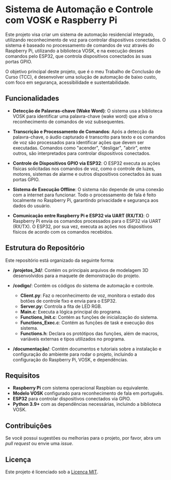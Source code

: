 # Sistema de Automação e Controle com VOSK e Raspberry Pi

Este projeto visa criar um sistema de automação residencial integrado, utilizando reconhecimento de voz para controlar dispositivos conectados. O sistema é baseado no processamento de comandos de voz através do Raspberry Pi, utilizando a biblioteca VOSK, e na execução desses comandos pelo ESP32, que controla dispositivos conectados às suas portas GPIO.

O objetivo principal deste projeto, que é o meu Trabalho de Conclusão de Curso (TCC), é desenvolver uma solução de automação de baixo custo, com foco em segurança, acessibilidade e sustentabilidade.

## Funcionalidades

- **Detecção de Palavras-chave (Wake Word)**: O sistema usa a biblioteca VOSK para identificar uma palavra-chave (wake word) que ativa o reconhecimento de comandos de voz subsequentes.
  
- **Transcrição e Processamento de Comandos**: Após a detecção da palavra-chave, o áudio capturado é transcrito para texto e os comandos de voz são processados para identificar ações que devem ser executadas. Comandos como "acender", "desligar", "abrir", entre outros, são interpretados para controlar dispositivos conectados.

- **Controle de Dispositivos GPIO via ESP32**: O ESP32 executa as ações físicas solicitadas nos comandos de voz, como o controle de luzes, motores, sistemas de alarme e outros dispositivos conectados às suas portas GPIO.

- **Sistema de Execução Offline**: O sistema não depende de uma conexão com a internet para funcionar. Todo o processamento de fala é feito localmente no Raspberry Pi, garantindo privacidade e segurança aos dados do usuário.

- **Comunicação entre Raspberry Pi e ESP32 via UART (RX/TX)**: O Raspberry Pi envia os comandos processados para o ESP32 via UART (RX/TX). O ESP32, por sua vez, executa as ações nos dispositivos físicos de acordo com os comandos recebidos.

## Estrutura do Repositório

Este repositório está organizado da seguinte forma:

- **/projetos_3d/**: Contém os principais arquivos de modelagem 3D desenvolvidos para a maquete de demonstração do projeto.

- **/codigo/**: Contém os códigos do sistema de automação e controle.
  - **Client.py**: Faz o reconhecimento de voz, monitora o estado dos botões de controle fixo e envia para o ESP32.
  - **Server.py**: Controla a fita de LED RGB. 
  - **Main.c**: Executa a lógica principal do programa.
  - **Functions_Init.c**: Contém as funções de inicialização do sistema. 
  - **Functions_Exec.c**: Contém as funções de task e execução dos sistema.
  - **Functions.h**: Declara os protótipos das funções, além de macros, variáveis externas e tipos utilizados no programa.

- **/documentação/**: Contém documentos e tutoriais sobre a instalação e configuração do ambiente para rodar o projeto, incluindo a configuração do Raspberry Pi, VOSK, e dependências.

## Requisitos

- **Raspberry Pi** com sistema operacional Raspbian ou equivalente.
- **Modelo VOSK** configurado para reconhecimento de fala em português.
- **ESP32** para controlar dispositivos conectados via GPIO.
- **Python 3.9+** com as dependências necessárias, incluindo a biblioteca VOSK.

## Contribuições

Se você possui sugestões ou melhorias para o projeto, por favor, abra um *pull request* ou envie uma *issue*.

## Licença

Este projeto é licenciado sob a [Licença MIT](LICENSE).

